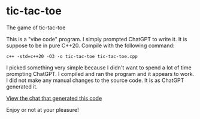 # tic-tac-toe
The game of tic-tac-toe

This is a "vibe code" program. I simply prompted ChatGPT to write it. It is suppose to be in pure C++20.
Compile with the following command:

`c++ -std=c++20 -O3 -o tic-tac-toe tic-tac-toe.cpp`

I picked something very simple because I didn't want to spend a lot of time prompting ChatGPT. I
compiled and ran the program and it appears to work. I did not make any manual changes to the
source code. It is as ChatGPT generated it.

[View the chat that generated this code](https://chatgpt.com/share/67d13235-44f8-8010-906f-89868fc6e293)

Enjoy or not at your pleasure!
